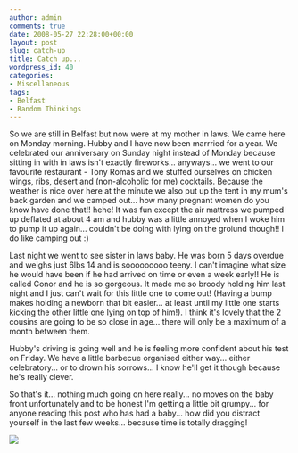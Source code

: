 ```yaml
---
author: admin
comments: true
date: 2008-05-27 22:28:00+00:00
layout: post
slug: catch-up
title: Catch up...
wordpress_id: 40
categories:
- Miscellaneous
tags:
- Belfast
- Random Thinkings
---
```


So we are still in Belfast but now were at my mother in laws. We came here on Monday morning. Hubby and I have now been marrried for a year. We celebrated our anniversary on Sunday night instead of Monday because sitting in with in laws isn't exactly fireworks... anyways... we went to our favourite restaurant - Tony Romas and we stuffed ourselves on chicken wings, ribs, desert and (non-alcoholic for me) cocktails. Because the weather is nice over here at the minute we also put up the tent in my mum's back garden and we camped out... how many pregnant women do you know have done that!! hehe! It was fun except the air mattress we pumped up deflated at about 4 am and hubby was a little annoyed when I woke him to pump it up again... couldn't be doing with lying on the groiund though!! I do like camping out :)  
  
Last night we went to see sister in laws baby. He was born 5 days overdue and weighs just 6lbs 14 and is sooooooooo teeny. I can't imagine what size he would have been if he had arrived on time or even a week early!! He is called Conor and he is so gorgeous. It made me so broody holding him last night and I just can't wait for this little one to come out! (Having a bump makes holding a newborn that bit easier... at least until my little one starts kicking the other little one lying on top of him!). I think it's lovely that the 2 cousins are going to be so close in age... there will only be a maximum of a month between them.  
  
Hubby's driving is going well and he is feeling more confident about his test on Friday. We have a little barbecue organised either way... either celebratory... or to drown his sorrows... I know he'll get it though because he's really clever.  
  
So that's it... nothing much going on here really... no moves on the baby front unfortunately and to be honest I'm getting a little bit grumpy... for anyone reading this post who has had a baby... how did you distract yourself in the last few weeks... because time is totally dragging!

![](https://blogger.googleusercontent.com/tracker/251139911615938991-2758032749264792613?l=www.outmumbered.com)
